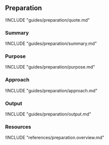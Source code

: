 ## Preparation

!INCLUDE "guides/preparation/quote.md"

### Summary

!INCLUDE "guides/preparation/summary.md"

### Purpose

!INCLUDE "guides/preparation/purpose.md"

### Approach

!INCLUDE "guides/preparation/approach.md"

### Output

!INCLUDE "guides/preparation/output.md"

### Resources

!INCLUDE "references/preparation.overview.md"

